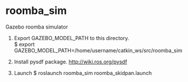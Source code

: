 # roomba_sim
Gazebo roomba simulator  
1. Export GAZEBO_MODEL_PATH to this directory.  
	$ export GAZEBO_MODEL_PATH=/home/username/catkin_ws/src/roomba_sim
	
2. Install pysdf package. http://wiki.ros.org/pysdf

3. Launch
	$ roslaunch roomba_sim roomba_skidpan.launch

  
